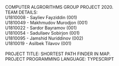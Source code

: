 COMPUTER ALGRORITHMS GROUP PROJECT 2020.<br>
TEAM DETAILS:<br>
U1810008 - Sayliev Fayziddin    (001)<br>
U1810049 - Makhmudov Murodjon   (001)<br>
U1810022 - Sardor Bayramov      (001)<br>
U1810054 - Sadullaev Sobirjon   (001)<br>
U1810095 - Jamshid Nuriddinov   (002)<br>
U1810019 - Asilbek Tilavov      (001)<br>
<br>
PROJECT TITLE: SHORTEST PATH FINDER IN MAP.
<br>
PROJECT PROGRAMMING LANGUAGE: TYPESCRIPT